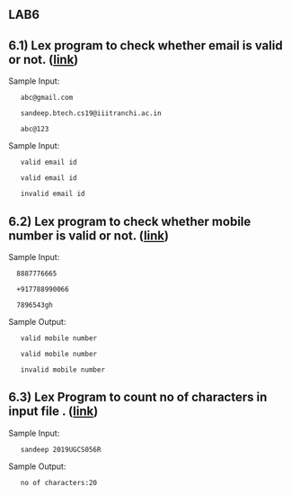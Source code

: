 ## LAB6

## 6.1) Lex program to check whether email is valid or not. ([link](./Valid_emailid))

   Sample Input:
      
       abc@gmail.com
       
       sandeep.btech.cs19@iiitranchi.ac.in
       
       abc@123
       
   Sample Input:
      
       valid email id
       
       valid email id
       
       invalid email id
    
## 6.2) Lex program to check whether mobile number is valid or not. ([link](./Valid_mobileno))

  Sample Input:
    
      8887776665
      
      +917788990066
      
      7896543gh
      
   Sample Output:
      
       valid mobile number
       
       valid mobile number
       
       invalid mobile number
       
## 6.3) Lex Program to count no of characters in input file . ([link](./characters_countininputfile))

   Sample Input:
       
       sandeep 2019UGCS056R
       
   Sample Output:
   
       no of characters:20
    
       
      
      
      
       
